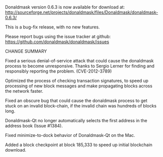 Donaldmask version 0.6.3 is now available for download at:
  http://sourceforge.net/projects/donaldmask/files/Donaldmask/donaldmask-0.6.3/

This is a bug-fix release, with no new features.

Please report bugs using the issue tracker at github:
  https://github.com/donaldmask/donaldmask/issues

CHANGE SUMMARY

Fixed a serious denial-of-service attack that could cause the
donaldmask process to become unresponsive. Thanks to Sergio Lerner
for finding and responsibly reporting the problem. (CVE-2012-3789)

Optimized the process of checking transaction signatures, to
speed up processing of new block messages and make propagating
blocks across the network faster.

Fixed an obscure bug that could cause the donaldmask process to get
stuck on an invalid block-chain, if the invalid chain was
hundreds of blocks long.

Donaldmask-Qt no longer automatically selects the first address
in the address book (Issue #1384).

Fixed minimize-to-dock behavior of Donaldmask-Qt on the Mac.

Added a block checkpoint at block 185,333 to speed up initial
blockchain download.
